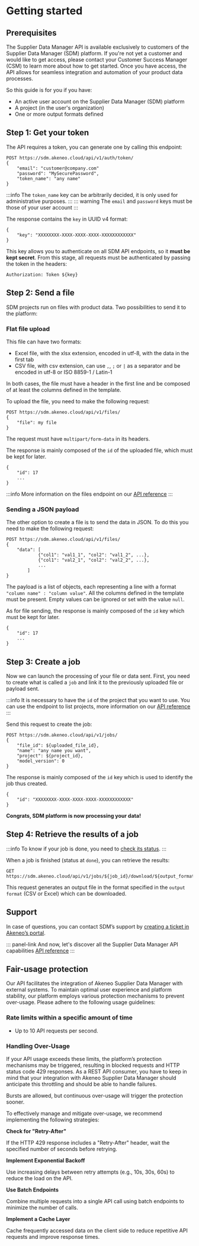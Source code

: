 # Getting started

## Prerequisites

The Supplier Data Manager API is available exclusively to customers of the Supplier Data Manager (SDM) platform. If you're not yet a customer and would like to get access, please contact your Customer Success Manager (CSM) to learn more about how to get started. Once you have access, the API allows for seamless integration and automation of your product data processes.

So this guide is for you if you have:
- An active user account on the Supplier Data Manager (SDM) platform
- A project (in the user's organization)
- One or more output formats defined

## Step 1: Get your token

The API requires a token, you can generate one by calling this endpoint:

```
POST https://sdm.akeneo.cloud/api/v1/auth/token/
{
    "email": "customer@company.com"
    "password": "MySecurePassword",
    "token_name": "any name"
}
```

:::info
The `token_name` key can be arbitrarily decided, it is only used for administrative purposes.
:::
::: warning
The `email` and `password` keys must be those of your user account
:::

The response contains the `key` in UUID v4 format:
```
{
    "key": "XXXXXXXX-XXXX-XXXX-XXXX-XXXXXXXXXXXX"
}
```

This key allows you to authenticate on all SDM API endpoints, so it **must be kept secret**.
From this stage, all requests must be authenticated by passing the token in the headers:

```
Authorization: Token ${key}
```

## Step 2: Send a file

SDM projects run on files with product data. Two possibilities to send it to the platform:

### Flat file upload

This file can have two formats:

- Excel file, with the xlsx extension, encoded in utf-8, with the data in the first tab
- CSV file, with csv extension, can use `,`, `;` or `|` as a separator and be encoded in utf-8 or ISO 8859-1 / Latin-1

In both cases, the file must have a header in the first line and be composed of at least the columns defined in the template.

To upload the file, you need to make the following request:
```
POST https://sdm.akeneo.cloud/api/v1/files/
{
    "file": my file
}
```

The request must have `multipart/form-data` in its headers.

The response is mainly composed of the `id` of the uploaded file, which must be kept for later.

```
{
    "id": 17
    ...
}
```

:::info
More information on the files endpoint on our [API reference](https://sdm.akeneo.cloud/doc/v1/redoc/#tag/files/operation/files_create)
:::

### Sending a JSON payload

The other option to create a file is to send the data in JSON. To do this you need to make the following request:
```
POST https://sdm.akeneo.cloud/api/v1/files/
{
    "data": [
			{"col1": "val1_1", "col2": "val1_2", ...},
			{"col1": "val2_1", "col2": "val2_2", ...},
			...
		]
}
```

The payload is a list of objects, each representing a line with a format `"column name" : "column value"`. All the columns defined in the template must be present. Empty values can be ignored or set with the value `null`.

As for file sending, the response is mainly composed of the `id` key which must be kept for later.
```
{
    "id": 17
    ...
}
```

## Step 3: Create a job

Now we can launch the processing of your file or data sent.
First, you need to create what is called a `job` and link it to the previously uploaded file or payload sent.

:::info
It is necessary to have the `id` of the project that you want to use. You can use the endpoint to list projects, more information on our [API reference](https://sdm.akeneo.cloud/doc/v1/redoc/#tag/projects/operation/projects_list)
:::

Send this request to create the job:
```
POST https://sdm.akeneo.cloud/api/v1/jobs/
{
    "file_id": ${uploaded_file_id},
    "name": "any name you want",
    "project": ${project_id},
    "model_version": 0
}
```

The response is mainly composed of the `id` key which is used to identify the job thus created.
```
{
    "id": "XXXXXXXX-XXXX-XXXX-XXXX-XXXXXXXXXXXX"
}
```

**Congrats, SDM platform is now processing your data!**


## Step 4: Retrieve the results of a job

:::info
To know if your job is done, you need to [check its status](/supplier-data-manager/common-usage.html#get-the-status-of-job).
:::

When a job is finished (status at `done`), you can retrieve the results:
```
GET https://sdm.akeneo.cloud/api/v1/jobs/${job_id}/download/${output_format_id}/
```

This request generates an output file in the format specified in the `output format` (CSV or Excel) which can be downloaded.

## Support

In case of questions, you can contact SDM’s support by [creating a ticket in Akeneo’s portal](http://sdm-support.akeneo.com/).

::: panel-link And now, let's discover all the Supplier Data Manager API capabilities [API reference](https://sdm.akeneo.cloud/doc/v1/redoc/)
:::

## Fair-usage protection

Our API facilitates the integration of Akeneo Supplier Data Manager with external systems. To maintain optimal user experience and platform stability, our platform employs various protection mechanisms to prevent over-usage. 
Please adhere to the following usage guidelines:

### Rate limits within a specific amount of time

- Up to 10 API requests per second.

### Handling Over-Usage

If your API usage exceeds these limits, the platform’s protection mechanisms may be triggered, resulting in blocked requests and HTTP status code 429 responses.
As a REST API consumer, you have to keep in mind that your integration with Akeneo Supplier Data Manager should anticipate this throttling and should be able to handle failures.

Bursts are allowed, but continuous over-usage will trigger the protection sooner.

To effectively manage and mitigate over-usage, we recommend implementing the following strategies:

**Check for "Retry-After"**

   If the HTTP 429 response includes a "Retry-After" header, wait the specified number of seconds before retrying.

**Implement Exponential Backoff**

   Use increasing delays between retry attempts (e.g., 10s, 30s, 60s) to reduce the load on the API.

**Use Batch Endpoints**

   Combine multiple requests into a single API call using batch endpoints to minimize the number of calls.

**Implement a Cache Layer**

   Cache frequently accessed data on the client side to reduce repetitive API requests and improve response times.